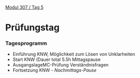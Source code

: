  [Modul 307 / Tag 5](/ilv.307/051-modul-307)
# Prüfungstag
### Tagesprogramm

- Einführung KNW, Möglichkeit zum Lösen von Unklarheiten
- Start KNW (Dauer total 5.5h Mittagspause
-   AusgangslageMC-Prüfung Verständnisfragen
- Fortsetzung KNW
*- Nachmittags-Pause*
<!--stackedit_data:
eyJoaXN0b3J5IjpbMTE5NDk2NTA1NCwtMTIzODc3ODM3LDEzMz
Y4NjAzNTAsNzMwOTk4MTE2XX0=
-->